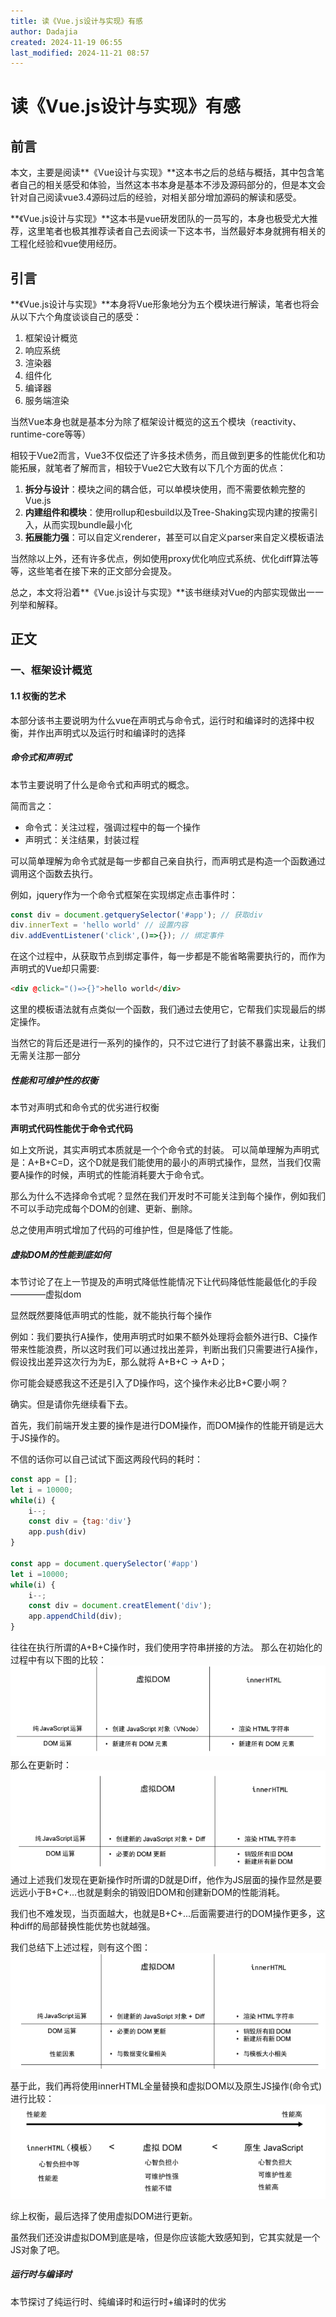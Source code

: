 ```yaml
---
title: 读《Vue.js设计与实现》有感
author: Dadajia
created: 2024-11-19 06:55
last_modified: 2024-11-21 08:57
---
```





# 读《Vue.js设计与实现》有感
## 前言
本文，主要是阅读**《Vue设计与实现》**这本书之后的总结与概括，其中包含笔者自己的相关感受和体验，当然这本书本身是基本不涉及源码部分的，但是本文会针对自己阅读vue3.4源码过后的经验，对相关部分增加源码的解读和感受。

**《Vue.js设计与实现》**这本书是vue研发团队的一员写的，本身也极受尤大推荐，这里笔者也极其推荐读者自己去阅读一下这本书，当然最好本身就拥有相关的工程化经验和vue使用经历。
## 引言
**《Vue.js设计与实现》**本身将Vue形象地分为五个模块进行解读，笔者也将会从以下六个角度谈谈自己的感受：
1. 框架设计概览
2. 响应系统
3. 渲染器
4. 组件化
5. 编译器
6. 服务端渲染

当然Vue本身也就是基本分为除了框架设计概览的这五个模块（reactivity、runtime-core等等）

相较于Vue2而言，Vue3不仅偿还了许多技术债务，而且做到更多的性能优化和功能拓展，就笔者了解而言，相较于Vue2它大致有以下几个方面的优点：
1. **拆分与设计**：模块之间的耦合低，可以单模块使用，而不需要依赖完整的Vue.js
2. **内建组件和模块**：使用rollup和esbuild以及Tree-Shaking实现内建的按需引入，从而实现bundle最小化
3. **拓展能力强**：可以自定义renderer，甚至可以自定义parser来自定义模板语法

当然除以上外，还有许多优点，例如使用proxy优化响应式系统、优化diff算法等等，这些笔者在接下来的正文部分会提及。

总之，本文将沿着**《Vue.js设计与实现》**该书继续对Vue的内部实现做出一一列举和解释。
## 正文
### 一、框架设计概览

#### 1.1 权衡的艺术
本部分该书主要说明为什么vue在声明式与命令式，运行时和编译时的选择中权衡，并作出声明式以及运行时和编译时的选择

##### 命令式和声明式
本节主要说明了什么是命令式和声明式的概念。

简而言之：
- 命令式：关注过程，强调过程中的每一个操作
- 声明式：关注结果，封装过程

可以简单理解为命令式就是每一步都自己亲自执行，而声明式是构造一个函数通过调用这个函数去执行。

例如，jquery作为一个命令式框架在实现绑定点击事件时：
```js
const div = document.getquerySelector('#app'); // 获取div
div.innerText = 'hello world' // 设置内容
div.addEventListener('click',()=>{}); // 绑定事件
```
在这个过程中，从获取节点到绑定事件，每一步都是不能省略需要执行的，而作为声明式的Vue却只需要:
```html
<div @click="()=>{}">hello world</div>
```
这里的模板语法就有点类似一个函数，我们通过去使用它，它帮我们实现最后的绑定操作。

当然它的背后还是进行一系列的操作的，只不过它进行了封装不暴露出来，让我们无需关注那一部分

##### 性能和可维护性的权衡
本节对声明式和命令式的优劣进行权衡

**声明式代码性能优于命令式代码**

如上文所说，其实声明式本质就是一个个命令式的封装。
可以简单理解为声明式是：A+B+C=D，这个D就是我们能使用的最小的声明式操作，显然，当我们仅需要A操作的时候，声明式的性能消耗要大于命令式。

那么为什么不选择命令式呢？显然在我们开发时不可能关注到每个操作，例如我们不可以手动完成每个DOM的创建、更新、删除。

总之使用声明式增加了代码的可维护性，但是降低了性能。

##### 虚拟DOM的性能到底如何
本节讨论了在上一节提及的声明式降低性能情况下让代码降低性能最低化的手段————虚拟dom

显然既然要降低声明式的性能，就不能执行每个操作

例如：我们要执行A操作，使用声明式时如果不额外处理将会额外进行B、C操作带来性能浪费，所以这时我们可以通过找出差异，判断出我们只需要进行A操作，假设找出差异这次行为为E，那么就将 A+B+C -> A+D；

你可能会疑惑我这不还是引入了D操作吗，这个操作未必比B+C要小啊？

确实。但是请你先继续看下去。

首先，我们前端开发主要的操作是进行DOM操作，而DOM操作的性能开销是远大于JS操作的。

不信的话你可以自己试试下面这两段代码的耗时：
```js
const app = [];
let i = 10000;
while(i) {
    i--;
    const div = {tag:'div'}
    app.push(div)
}

const app = document.querySelector('#app')
let i =10000;
while(i) {
    i--;
    const div = document.creatElement('div');
    app.appendChild(div);
}
```

往往在执行所谓的A+B+C操作时，我们使用字符串拼接的方法。
那么在初始化的过程中有以下图的比较：
![alt text](读《Vue.js设计与实现》有感/Image20241121163747360.png)
那么在更新时：
![alt text](读《Vue.js设计与实现》有感/Image20241121163954047.png)
通过上述我们发现在更新操作时所谓的D就是Diff，他作为JS层面的操作显然是要远远小于B+C+...也就是剩余的销毁旧DOM和创建新DOM的性能消耗。

我们也不难发现，当页面越大，也就是B+C+...后面需要进行的DOM操作更多，这种diff的局部替换性能优势也就越强。

我们总结下上述过程，则有这个图：
![alt text](读《Vue.js设计与实现》有感/Image20241121164358445.png)

基于此，我们再将使用innerHTML全量替换和虚拟DOM以及原生JS操作(命令式)进行比较：
![alt text](读《Vue.js设计与实现》有感/Image20241121164525372.png)

综上权衡，最后选择了使用虚拟DOM进行更新。

虽然我们还没讲虚拟DOM到底是啥，但是你应该能大致感知到，它其实就是一个JS对象了吧。

##### 运行时与编译时
本节探讨了纯运行时、纯编译时和运行时+编译时的优劣
